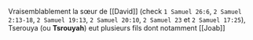 Vraisemblablement la sœur de [[David]] (check `1 Samuel 26:6`, `2 Samuel 2:13-18`, `2 Samuel 19:13`, `2 Samuel 20:10`, `2 Samuel 23` et `2 Samuel 17:25`), Tserouya (ou **Tsrouyah**) eut plusieurs fils dont notamment [[Joab]] 